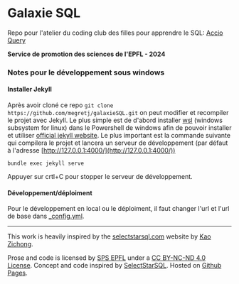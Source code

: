 # Galaxie SQL

Repo pour l'atelier du coding club des filles pour apprendre le SQL: [Accio Query](https://megretj.github.io/galaxieSQL/)

**Service de promotion des sciences de l'EPFL - 2024**

### Notes pour le développement sous windows
#### Installer Jekyll

Après avoir cloné ce repo ```git clone https://github.com/megretj/galaxieSQL.git``` on peut modifier et recompiler le projet avec Jekyll. Le plus simple est de d'abord installer [wsl](https://learn.microsoft.com/fr-fr/windows/wsl/install) (windows subsystem for linux) dans le Powershell de windows afin de pouvoir installer et utiliser [official jekyll website](https://jekyllrb.com/). Le plus important est la commande suivante qui compilera le projet et lancera un serveur de développement (par défaut à l'adresse [http://127.0.0.1:4000/](http://127.0.0.1:4000/))

```
bundle exec jekyll serve
```

Appuyer sur crtl+C pour stopper le serveur de développement.

#### Développement/déploiment

Pour le développement en local ou le déploiment, il faut changer l'url et l'url de base dans [_config.yml](/_config.yml).

-----

This work is heavily inspired by the <a href="https://selectstarsql.com">selectstarsql.com</a> website by <a href="https://kaomorphism.com/">Kao Zichong</a>.

Prose and code is licensed by <a rel="author" href="https://www.epfl.ch/education/education-and-science-outreach/fr/promotion-des-sciences/">SPS EPFL</a> under a <a rel="license" href="https://creativecommons.org/licenses/by-nc-nd/4.0/deed.fr">CC BY-NC-ND 4.0 License</a>. Concept and code inspired by <a href="https://selectstarsql.com/">SelectStarSQL</a>. Hosted on <a href="https://github.com/megretj/galaxieSQL">Github Pages</a>.